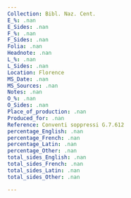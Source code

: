 ```yaml
---
Collection: Bibl. Naz. Cent.
E_%: .nan
E_Sides: .nan
F_%: .nan
F_Sides: .nan
Folia: .nan
Headnote: .nan
L_%: .nan
L_Sides: .nan
Location: Florence
MS_Date: .nan
MS_Sources: .nan
Notes: .nan
O_%: .nan
O_Sides: .nan
Place_of_production: .nan
Produced_for: .nan
Reference: Conventi soppressi G.7.612
percentage_English: .nan
percentage_French: .nan
percentage_Latin: .nan
percentage_Other: .nan
total_sides_English: .nan
total_sides_French: .nan
total_sides_Latin: .nan
total_sides_Other: .nan

---
```

